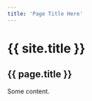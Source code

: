 ```yaml
---
title: 'Page Title Here'
---
```


{{ site.title }}
================

{{ page.title }}
----------------

Some content.
